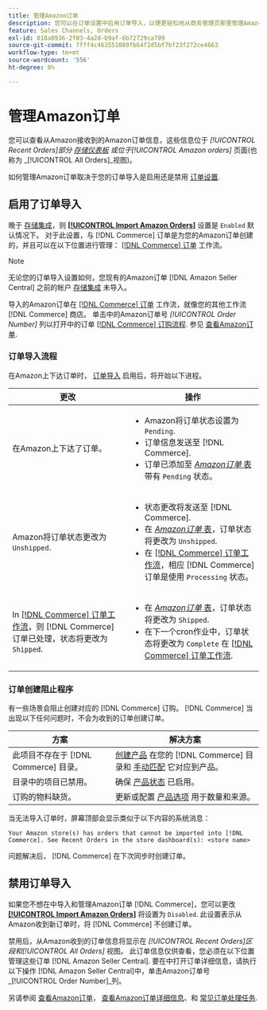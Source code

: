```yaml
---
title: 管理Amazon订单
description: 您可以在订单设置中启用订单导入，以便更轻松地从商务管理员那里管理Amazon订单。
feature: Sales Channels, Orders
exl-id: 018a8936-2f03-4a2d-b9af-6b72729ca709
source-git-commit: 7fff4c463551089fb64f2d5bf7bf23f272ce4663
workflow-type: tm+mt
source-wordcount: '556'
ht-degree: 0%

---
```


# 管理Amazon订单

您可以查看从Amazon接收到的Amazon订单信息，这些信息位于 _[!UICONTROL Recent Orders]_部分 [存储仪表板](./amazon-store-dashboard.md) 或位于_[!UICONTROL Amazon orders]_ 页面(也称为 _[!UICONTROL All Orders]_视图)。

如何管理Amazon订单取决于您的订单导入是启用还是禁用 [订单设置](./order-settings.md#configure-order-settings).

## 启用了订单导入

晚于 [存储集成](./store-integration.md)，则 [**[!UICONTROL Import Amazon Orders]**](./order-settings.md#configure-order-settings) 设置是 `Enabled` 默认情况下。 对于此设置，与 [!DNL Commerce] 订单是为您的Amazon订单创建的，并且可以在以下位置进行管理： [[!DNL Commerce] 订单](https://experienceleague.adobe.com/docs/commerce-admin/stores-sales/order-management/orders/orders.html) 工作流。

>[!NOTE]
>
>无论您的订单导入设置如何，您现有的Amazon订单 [!DNL Amazon Seller Central] 之前的帐户 [存储集成](./store-integration.md) 未导入。

导入的Amazon订单在 [[!DNL Commerce] 订单](https://experienceleague.adobe.com/docs/commerce-admin/stores-sales/order-management/orders/orders.html) 工作流，就像您的其他工作流 [!DNL Commerce] 商店。 单击中的Amazon订单号 *[!UICONTROL Order Number]* 列以打开中的订单 [[!DNL Commerce] 订购流程](https://experienceleague.adobe.com/docs/commerce-admin/stores-sales/order-management/orders/order-processing.html#process-an-order#order-view-descriptions). 参见 [查看Amazon订单](./amazon-orders-all.md).

### 订单导入流程

在Amazon上下达订单时， [订单导入](./order-settings.md) 启用后，将开始以下进程。

| 更改 | 操作 |
|----------------------------------------------------------------------------------------------------------------------------------------------------------------------------------------------------------------------------|------------------------------------------------------------------------------------------------------------------------------------------------------------------------------------------------------------------------------------------------------------------------------------------------------------------------------------------------------------------------------------------------------------------|
| 在Amazon上下达了订单。 | <ul><li>Amazon将订单状态设置为 `Pending`.</li><li>订单信息发送至 [!DNL Commerce].</li><li>订单已添加至 [_Amazon订单_ 表](./amazon-orders-all.md) 带有 `Pending` 状态。</li></ul> |
| Amazon将订单状态更改为 `Unshipped`. | <ul><li>状态更改将发送至 [!DNL Commerce].</li><li>在 [_Amazon订单_ 表](./amazon-orders-all.md)，订单状态将更改为 `Unshipped`.</li><li>在 [[!DNL Commerce] 订单工作流](https://experienceleague.adobe.com/docs/commerce-admin/stores-sales/order-management/orders/orders.html)，相应 [!DNL Commerce] 订单是使用 `Processing` 状态。</li></ul> |
| In [[!DNL Commerce] 订单工作流](https://experienceleague.adobe.com/docs/commerce-admin/stores-sales/order-management/orders/orders.html)，则 [!DNL Commerce] 订单已处理，状态将更改为 `Shipped`. | <ul><li>在 [_Amazon订单_ 表](./amazon-orders-all.md)，订单状态将更改为 `Shipped`.</li><li>在下一个cron作业中，订单状态将更改为 `Complete` 在 [[!DNL Commerce] 订单工作流](https://experienceleague.adobe.com/docs/commerce-admin/stores-sales/order-management/orders/orders.html).</li></ul> |

### 订单创建阻止程序

有一些场景会阻止创建对应的 [!DNL Commerce] 订购。 [!DNL Commerce] 当出现以下任何问题时，不会为收到的订单创建订单。

| 方案 | 解决方案 |
|---------------------------------------------------------|----------------------------------------------------------------------------------------------------------------------------------------------------------------------------------|
| 此项目不存在于 [!DNL Commerce] 目录。 | [创建产品](./creating-assigning-catalog-products.md) 在您的 [!DNL Commerce] 目录和 [手动匹配](./creating-assigning-catalog-products.md) 它对应到产品。 |
| 目录中的项目已禁用。 | 确保 [产品状态](https://experienceleague.adobe.com/docs/commerce-admin/inventory/configuration/product-options.html) 已启用。 |
| 订购的物料缺货。 | 更新或配置 [产品选项](https://experienceleague.adobe.com/docs/commerce-admin/inventory/configuration/product-options.html) 用于数量和来源。 |

当无法导入订单时，屏幕顶部会显示类似于以下内容的系统消息：

`Your Amazon store(s) has orders that cannot be imported into [!DNL Commerce]. See Recent Orders in the store dashboard(s): <store name>`

问题解决后， [!DNL Commerce] 在下次同步时创建订单。

## 禁用订单导入

如果您不想在中导入和管理Amazon订单 [!DNL Commerce]，您可以更改 [**[!UICONTROL Import Amazon Orders]**](./order-settings.md#configure-order-settings) 将设置为 `Disabled`. 此设置表示从Amazon收到新订单时，将 [!DNL Commerce] 不创建订单。

禁用后，从Amazon收到的订单信息将显示在 _[!UICONTROL Recent Orders]_区段和_[!UICONTROL All Orders]_ 视图。 此订单信息仅供查看，您必须在以下位置管理这些订单 [!DNL Amazon Seller Central]. 要在中打开订单详细信息，请执行以下操作 [!DNL Amazon Seller Central]中，单击Amazon订单号 _[!UICONTROL Order Number]_列。

另请参阅 [查看Amazon订单](./amazon-orders-all.md)， [查看Amazon订单详细信息](./amazon-order-details.md)、和 [常见订单处理任务](./common-order-processing.md).
